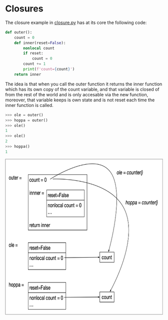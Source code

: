 # Closures

The closure example in [closure.py](closure.py) has at its core the following code:

```python
def outer():
	count = 0
	def inner(reset=False):
		nonlocal count
		if reset:
			count = 0
		count += 1
		print(f'count={count}')
	return inner
```

The idea is that when you call the outer function it returns the inner function which has its own copy of the count variable, and that variable is closed of from the rest of the world and is only accesable via the new function, moreover, that variable keeps is own state and is not reset each time the inner function is called.

```python
>>> ole = outer()
>>> hoppa = outer()
>>> ole()
1
>>> ole() 
2
>>> hoppa()
1
```

<img src="closure.png" height=500/>
